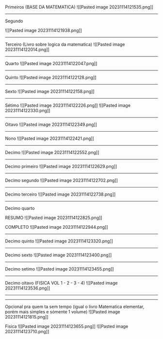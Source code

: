 
Primeiros (BASE DA MATEMATICA)
![[Pasted image 20231114121535.png]]

------------------------------------------------------------------------------------

Segundo

![[Pasted image 20231114121938.png]]



------------------------------------------------------------------------------------

Terceiro (Livro sobre logica da matematica)
![[Pasted image 20231114122014.png]]


------------------------------------------------------------------------------------

Quarto
![[Pasted image 20231114122047.png]]


------------------------------------------------------------------------------------

Quinto
![[Pasted image 20231114122128.png]]


------------------------------------------------------------------------------------

Sexto
![[Pasted image 20231114122158.png]]


------------------------------------------------------------------------------------

Sétimo
![[Pasted image 20231114122226.png]]
![[Pasted image 20231114122330.png]]

------------------------------------------------------------------------------------

Oitavo
![[Pasted image 20231114122349.png]]

------------------------------------------------------------------------------------

Nono
![[Pasted image 20231114122421.png]]

------------------------------------------------------------------------------------

Decimo
![[Pasted image 20231114122552.png]]

------------------------------------------------------------------------------------

Decimo primeiro
![[Pasted image 20231114122629.png]]

------------------------------------------------------------------------------------

Decimo segundo
![[Pasted image 20231114122702.png]]

------------------------------------------------------------------------------------

Decimo terceiro
![[Pasted image 20231114122738.png]]

------------------------------------------------------------------------------------

Decimo quarto

RESUMO
![[Pasted image 20231114122825.png]]

COMPLETO
![[Pasted image 20231114122944.png]]


------------------------------------------------------------------------------------

Decimo quinto
![[Pasted image 20231114123320.png]]


------------------------------------------------------------------------------------

Decimo sexto
![[Pasted image 20231114123400.png]]

--------------------------------------------------------------------------

Decimo setimo
![[Pasted image 20231114123455.png]]


--------------------------------------------------------------------------

Decimo oitavo (FISICA VOL 1 - 2 - 3 - 4)
![[Pasted image 20231114123536.png]]


--------------------------------------------------------------------------




------------------------------------------------------------------------------------


Opcional pra quem ta sem tempo (igual o livro Matematica elementar, porém mais simples e sómente 1 volume)
![[Pasted image 20231114121815.png]]


Fisica
![[Pasted image 20231114123655.png]]
![[Pasted image 20231114123710.png]]